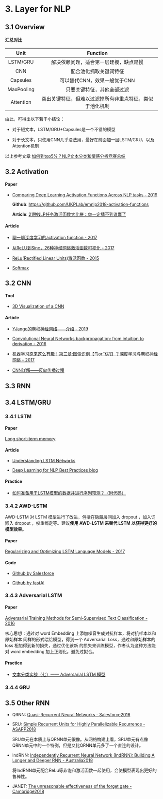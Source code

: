 

# 3. Layer for NLP

## 3.1 Overview

#### 汇总对比

| Unit | Function |
| :-: | :-: |
| LSTM/GRU | 解决依赖问题，适合第一层建模，缺点是慢 |
| CNN | 配合池化抓取关键词特征 |
| Capsules | 可以替代CNN，效果一般优于CNN |
| MaxPooling | 只要关键特征，其他全部过滤 |
| Attention | 突出关键特征，但难以过滤掉所有非重点特征，类似于池化机制 |

由此，可得出以下若干小结论：

- 对于短文本，LSTM/GRU+Capsules是一个不错的模型

- 对于长文本，只使用CNN几乎没法用，最好在前面加一层LSTM/GRU，以及Attention机制

以上参考文章 [如何到top5%？NLP文本分类和情感分析竞赛总结](https://mp.weixin.qq.com/s?__biz=MzI3ODgwODA2MA==&mid=2247486159&idx=1&sn=522345e275df807942c7b56b0054fec9)


## 3.2 Activation

#### Paper

- [Comparing Deep Learning Activation Functions Across NLP tasks - 2019](https://arxiv.org/abs/1901.02671)

    **Github**: <https://github.com/UKPLab/emnlp2018-activation-functions>

    **Article**: [21种NLP任务激活函数大比拼：你一定猜不到谁赢了](https://mp.weixin.qq.com/s?__biz=MzA3MzI4MjgzMw==&mid=2650756158&idx=2&sn=90cb49c49be078e7406539eb93561c9e)


#### Article

- [聊一聊深度学习的activation function - 2017](https://zhuanlan.zhihu.com/p/25110450)

- [从ReLU到Sinc，26种神经网络激活函数可视化 - 2017](http://www.dataguru.cn/article-12255-1.html)

- [ReLu(Rectified Linear Units)激活函数 - 2015](https://www.cnblogs.com/neopenx/p/4453161.html)

- [Softmax](http://neuralnetworksanddeeplearning.com/chap3.html#softmax)


## 3.2 CNN


#### Tool

- [3D Visualization of a CNN](http://scs.ryerson.ca/~aharley/vis/conv/)


#### Article

- [YJango的卷积神经网络——介绍 - 2019](https://zhuanlan.zhihu.com/p/27642620)

- [Convolutional Neural Networks backpropagation: from intuition to derivation - 2016](https://grzegorzgwardys.wordpress.com/2016/04/22/8/)

- [机器学习原来这么有趣！第三章:图像识别【鸟or飞机】？深度学习与卷积神经网络 - 2017](https://zhuanlan.zhihu.com/p/24524583)

- [CNN详解——反向传播过程](https://blog.csdn.net/HappyRocking/article/details/80512587)


## 3.3 RNN


## 3.4 LSTM/GRU

### 3.4.1 LSTM

#### Paper

[Long short-term memory](https://www.bioinf.jku.at/publications/older/2604.pdf)

#### Article

- [Understanding LSTM Networks](https://colah.github.io/posts/2015-08-Understanding-LSTMs/)

- [Deep Learning for NLP Best Practices blog](http://ruder.io/deep-learning-nlp-best-practices/)

#### Practice

- [如何准备用于LSTM模型的数据并进行序列预测？（附代码）](https://www.jiqizhixin.com/articles/2018-12-18-16)


### 3.4.2 AWD-LSTM

AWD-LSTM 对 LSTM 模型进行了改进，包括在隐藏层间加入 dropout ，加入词嵌入 dropout ，权重绑定等。建议**使用 AWD-LSTM 来替代 LSTM 以获得更好的模型效果**。

#### Paper

[Regularizing and Optimizing LSTM Language Models - 2017](https://arxiv.org/abs/1708.02182)

#### Code

- [Github by Salesforce](https://github.com/salesforce/awd-lstm-lm)
  
- [Github by fastAI](https://github.com/fastai/fastai/blob/master/fastai/text/models/awd_lstm.py)


### 3.4.3 Adversarial LSTM

#### Paper

[Adversarial Training Methods for Semi-Supervised Text Classification - 2016](https://arxiv.org/abs/1605.07725)

核心思想：通过对 word Embedding 上添加噪音生成对抗样本，将对抗样本以和原始样本 同样的形式喂给模型，得到一个 Adversarial Loss，通过和原始样本的 loss 相加得到新的损失，通过优化该新 的损失来训练模型，作者认为这种方法能对 word embedding 加上正则化，避免过拟合。

#### Practice

- [文本分类实战（七）—— Adversarial LSTM 模型](https://www.cnblogs.com/jiangxinyang/p/10208363.html)


### 3.4.4 GRU


## 3.5 Other RNN

- QRNN: [Quasi-Recurrent Neural Networks - Salesforce2016](https://arxiv.org/abs/1611.01576)

- SRU: [Simple Recurrent Units for Highly Parallelizable Recurrence - ASAPP2018](https://arxiv.org/abs/1709.02755)

    SRU单元在本质上与QRNN单元很像。从网络构建上看，SRU单元有点像QRNN单元中的一个特例，但是又比QRNN单元多了一个直连的设计。

- IndRNN: [Independently Recurrent Neural Network (IndRNN): Building A Longer and Deeper RNN - Australia2018](https://arxiv.org/abs/1803.04831)

    将IndRNN单元配合ReLu等非饱和激活函数一起使用，会使模型表现出更好的鲁棒性。

- JANET: [The unreasonable effectiveness of the forget gate - Cambridge2018](https://arxiv.org/abs/1804.04849)
